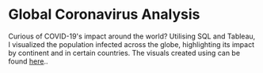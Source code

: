 # Global Coronavirus Analysis

Curious of COVID-19's impact around the world? Utilising SQL and Tableau, I visualized the population infected across the globe, highlighting its impact by continent and in certain countries. The visuals created using can be found [here](https://pages.github.com/).. 


